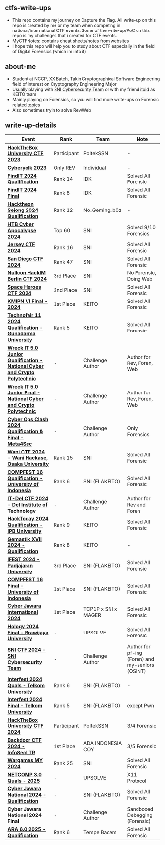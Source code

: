 ## ctfs-write-ups
- This repo contains my journey on Capture the Flag. All write-up on this repo is created by me or my team when competing in national/international CTF events. Some of the write-up/PoC on this repo is my challenges that i created for CTF events.
- MyCTFNotes: contains cheat sheets/notes from websites
- I hope this repo will help you to study about CTF especially in the field of Digital Forensics (which im into it)

## about-me
- Student at NCCP, XX Batch, Takin Cryptographical Software Engineering field of interest on Cryptography Engineering Major
- Usually playing with [SNI Cybersecurity Team](https://serikatnewbie.me) or with my friend [itoid](https://github.com/lightningitoid) as KEITO team
- Mainly playing on Forensics, so you will find more write-ups on Forensic related topics
- Also sometimes tryin to solve Rev/Web 

## write-up-details

| Event | Rank | Team | Note |
|------------------------------|--------------|--------------|--------------|
| **[HackTheBox University CTF 2023](/HTB_Univ2023)** | Participant | PoltekSSN | - |
| **[Cyberyolk 2023](/cyberyolk-2023)** | Only REV | Individual | - |
| **[FindIT 2024 Qualification](/findit-2024-quals)** | Rank 14 | IDK | Solved All Forensic |
| **[FindIT 2024 Final](/findit-2024-final)** | Rank 8 | IDK | Solved All Forensic |
| **[Hacktheon Sejong 2024 Qualification](/hacktheon-2024-quals)** | Rank 12 | No_Geming_b0z | - |
| **[HTB Cyber Apocalypse 2024](/htb-cyberapocalypse2024)** | Top 60 | SNI | Solved 9/10 Forensics |
| **[Jersey CTF 2024](/jerseyctf-2024)** | Rank 16 | SNI | Solved All Forensic |
| **[San Diego CTF 2024](/sandiegoctf-2024)** | Rank 47 | SNI | Solved All Forensic |
| **[Nullcon HackIM Berlin CTF 2024](/nullcon-hackim-berlin-2024)** | 3rd Place | SNI | No Forensic, Doing Web |
| **[Space Heroes CTF 2024](/spaceheroes-2024)** | 2nd Place | SNI | Solved All Forensic |
| **[KMIPN VI Final - 2024](/kmipn-vi-final)** | 1st Place | KEITO | Solved All Forensic |
| **[Technofair 11 2024 Qualification - Gunadarma University](/technofair-11)** | Rank 5 | KEITO | Solved All Forensic |
| **[Wreck IT 5.0 Junior Qualification - National Cyber and Crypto Polytechnic](https://github.com/wondping0/WreckIT5.0_ElimChallenges/tree/main/School)** | - | Challenge Author | Author for Rev, Foren, Web |
| **[Wreck IT 5.0 Junior Final - National Cyber and Crypto Polytechnic](https://github.com/jonscafe/wreckit-50-jr)** | - | Challenge Author | Author for Rev, Foren, Web |
| **[Cyber Ops Clash 2024 Qualification & Final - Meta4Sec](/cyber-ops-clash-2024)** | - | Challenge Author | Only Forensics |
| **[Wani CTF 2024 - Wani Hackase, Osaka University](/wani-ctf-2024)** | Rank 15 | SNI | Solved All Forensic |
| **[COMPFEST 16 Qualification - University of Indonesia](/compfest-2024-quals)** | Rank 6 | SNI (FLAKEITO) | Solved All Forensic |
| **[IT-Del CTF 2024 - Del Institute of Technology](https://github.com/jonscafe/itdel-ctf)** | - | Challenge Author | Author for Rev and Foren |
| **[HackToday 2024 Qualification - IPB University](/hacktoday-2024-quals)** | Rank 9 | KEITO | Solved All Forensic |
| **[Gemastik XVII 2024 - Qualification](/gemastik-2024-quals)** | Rank 8 | KEITO | - |
| **[IFEST 2024 - Padjajaran University](/ifest-2024)** | 3rd Place | SNI (FLAKEITO) | Solved All Forensic |
| **[COMPFEST 16 Final - University of Indonesia](/compfest-2024-final)** | 1st Place | SNI (FLAKEITO) | Solved All Forensic |
| **[Cyber Jawara International 2024](/cyberjawara-international-2024)** | 1st Place | TCP1P x SNI x MAGER | Solved All Forensic |
| **[Hology 2024 Final - Brawijaya University](/hology-2024-final)** | - | UPSOLVE | Solved All Forensic |
| **[SNI CTF 2024 - SNI Cybersecurity Team](https://github.com/serikatnewbie/sni-ctf-2024)** | - | Challenge Author | Author for pf-ing (Foren) and my-seniors (OSINT) |
| **[Interfest 2024 Quals - Telkom University](/interfest-2024-quals)** | Rank 6 | SNI (FLAKEITO) | - |
| **[Interfest 2024 Final - Telkom University](/interfest-2024-final)** | Rank 5 | SNI (FLAKEITO) | except Pwn |
| **[HackTheBox University CTF 2024](/hackthebox-uni-2024)** | Participant | PoltekSSN | 3/4 Forensic |
| **[Backdoor CTF 2024 - InfoSecIITR](/backdoor-ctf-2024)** | 1st Place | ADA INDONESIA COY | 3/5 Forensic |
| **[Wargames MY 2024](/wargames-my-2024)** | Rank 25 | SNI | Solved All Forensic |
| **[NETCOMP 3.0 Quals - 2025](/netcomp-3.0-2024)** | - | UPSOLVE | X11 Protocol |
| **[Cyber Jawara National 2024 - Qualification](/cj-nasional-2024)** | - | SNI (FLAKEITO) | Solved All Forensic |
| **Cyber Jawara National 2024 - Final** | - | Challenge Author | Sandboxed Debugging (Forensic) |
| **[ARA 6.0 2025 - Qualification](/ara-2025-quals)** | Rank 6 | Tempe Bacem | Solved All Forensic |
